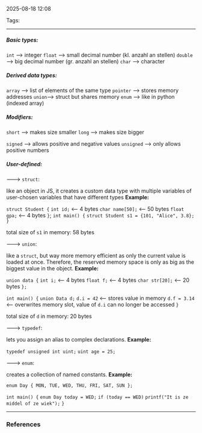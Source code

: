 2025-08-18 12:08

Tags: 

------------------------------------------------
##### Basic types:

`int` --> integer
`float` --> small decimal number (kl. anzahl an stellen)
`double` --> big decimal number (gr. anzahl an stellen)
`char` --> character

##### Derived data types:

`array` --> list of elements of the same type
`pointer` --> stores memory addresses
`union`--> struct but shares memory
`enum` --> like in python (indexed array)

##### Modifiers:

`short` --> makes size smaller
`long` --> makes size bigger

`signed` --> allows positive and negative values
`unsigned` --> only allows positive numbers

##### User-defined:

---> `struct`:

like an object in JS, it creates a custom data type with multiple variables of user-chosen variables that have different types
**Example:** 

`struct Student {`
	`int id;`     <-- 4 bytes
	`char name[50];`    <-- 50 bytes
	`float gpa;` <-- 4 bytes
`}`;
`int main() {`
	`struct Student s1 = {101, "Alice", 3.8};`
`}`

total size of `s1` in memory: 58 bytes


---> `union`:

like a `struct`, but way more memory efficient as only the current value is loaded at once. Therefore, the reserved memory space is only as big as the biggest value in the object.
**Example:**

`union data {`
	`int i;` <-- 4 bytes
	`float f;`  <-- 4 bytes
	`char str[20];` <-- 20 bytes
`};`

`int main() {`
	`union Data d;`
	`d.i = 42` <-- stores value in memory
	`d.f = 3.14` <-- overwrites memory slot, value of `d.i` can no longer be accessed
`}`

total size of `d` in memory: 20 bytes

---> `typedef`:

lets you assign an alias to complex declarations.
**Example:**

`typedef unsigned int uint;`
`uint age = 25;`


---> `enum`:

creates a collection of named constants.
**Example:**

`enum Day { MON, TUE, WED, THU, FRI, SAT, SUN };`

`int main() {`
	`enum Day today = WED;`
	`if (today == WED)`
		`printf("It is ze middel of ze wiek");`
`}`


------------------------------------------------------
### References
